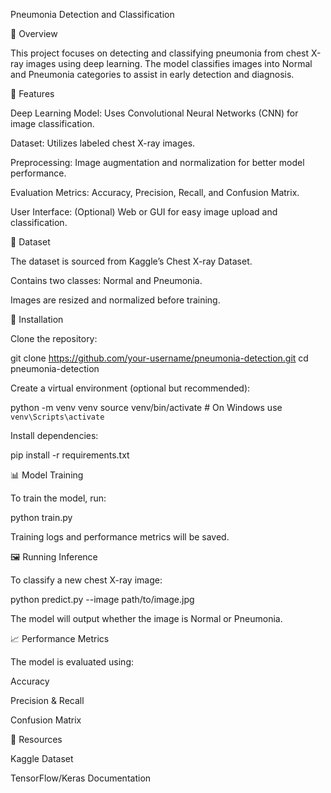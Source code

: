 Pneumonia Detection and Classification

📌 Overview

This project focuses on detecting and classifying pneumonia from chest X-ray images using deep learning. The model classifies images into Normal and Pneumonia categories to assist in early detection and diagnosis.

🚀 Features

Deep Learning Model: Uses Convolutional Neural Networks (CNN) for image classification.

Dataset: Utilizes labeled chest X-ray images.

Preprocessing: Image augmentation and normalization for better model performance.

Evaluation Metrics: Accuracy, Precision, Recall, and Confusion Matrix.

User Interface: (Optional) Web or GUI for easy image upload and classification.

📂 Dataset

The dataset is sourced from Kaggle’s Chest X-ray Dataset.

Contains two classes: Normal and Pneumonia.

Images are resized and normalized before training.

🔧 Installation

Clone the repository:

git clone https://github.com/your-username/pneumonia-detection.git
cd pneumonia-detection

Create a virtual environment (optional but recommended):

python -m venv venv
source venv/bin/activate  # On Windows use `venv\Scripts\activate`

Install dependencies:

pip install -r requirements.txt

📊 Model Training

To train the model, run:

python train.py

Training logs and performance metrics will be saved.

🖼️ Running Inference

To classify a new chest X-ray image:

python predict.py --image path/to/image.jpg

The model will output whether the image is Normal or Pneumonia.

📈 Performance Metrics

The model is evaluated using:

Accuracy

Precision & Recall

Confusion Matrix

🔗 Resources

Kaggle Dataset

TensorFlow/Keras Documentation

